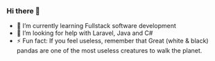### Hi there 👋

- 🌱 I’m currently learning Fullstack software development
- 🤔 I’m looking for help with Laravel, Java and C#
- ⚡ Fun fact: If you feel useless, remember that Great (white & black) pandas are one of the most useless creatures to walk the planet.
